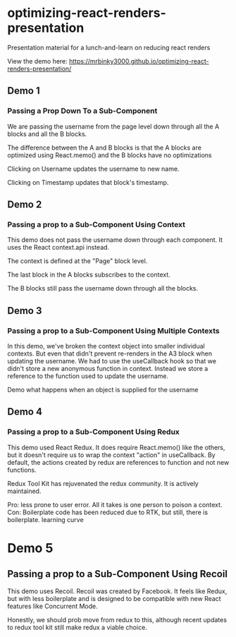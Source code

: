 # optimizing-react-renders-presentation
Presentation material for a lunch-and-learn on reducing react renders

View the demo here:
https://mrbinky3000.github.io/optimizing-react-renders-presentation/

## Demo 1
### Passing a Prop Down To a Sub-Component
We are passing the username from the page level down through all the A blocks and all the B blocks.

The difference between the A and B blocks is that the A blocks are optimized using React.memo() and the B blocks have no optimizations

Clicking on Username updates the username to new name.

Clicking on Timestamp updates that block's timestamp.

## Demo 2
### Passing a prop to a Sub-Component Using Context

This demo does not pass the username down through each component.  It uses the React context.api instead.  

The context is defined at the "Page" block level.  

The last block in the A blocks subscribes to the context.  

The B blocks still pass the username down through all the blocks.

## Demo 3
### Passing a prop to a Sub-Component Using Multiple Contexts

In this demo, we've broken the context object into smaller individual contexts.  But even that
didn't prevent re-renders in the A3 block when updating the username.  We had to use the useCallback
hook so that we didn't store a new anonymous function in context.  Instead we store a reference to
the function used to update the username.

Demo what happens when an object is supplied for the username

## Demo 4
### Passing a prop to a Sub-Component Using Redux

This demo used React Redux.  It does require React.memo() like the others, but it doesn't require 
us to wrap the context "action" in useCallback. By default, the actions created by redux are 
references to function and not new functions.  

Redux Tool Kit has rejuvenated the redux community. It is actively maintained.

Pro: less prone to user error. All it takes is one person to poison a context.
Con: Boilerplate code has been reduced due to RTK, but still, there is boilerplate. learning curve

# Demo 5
## Passing a prop to a Sub-Component Using Recoil

This demo uses Recoil. Recoil was created by Facebook. It feels like Redux, but with less boilerplate and is designed to be compatible with new React features like Concurrent Mode.

Honestly, we should prob move from redux to this, although recent updates to redux tool kit still make redux a viable choice.
